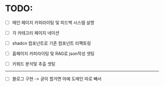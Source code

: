 # TODO:

- [ ] 메인 페이지 카피라이팅 및 피드백 시스템 설명
- [ ] 각 카테고리 페이지 네이션
- [ ] shadcn 컴포넌트로 기존 컴포넌트 리팩토링

- [ ] 홈페이지 카피라이팅 및 RAG로 json작성 셋팅
- [ ] 키워드 분석및 추출 셋팅

---

- [ ] 블로그 구현 -> 굳이 할거면 아예 도메인 따로 빼서
